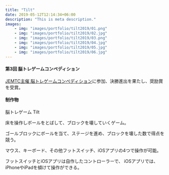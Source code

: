 ```yaml
---
title: "Tilt"
date: 2019-05-12T12:14:34+06:00
description: "This is meta description."
images:
    - img: "images/portfolio/tilt2019/01.png"
    - img: "images/portfolio/tilt2019/02.jpg"
    - img: "images/portfolio/tilt2019/03.png"
    - img: "images/portfolio/tilt2019/04.jpg"
    - img: "images/portfolio/tilt2019/05.jpg"
    - img: "images/portfolio/tilt2019/06.jpg"
---
```


#### 第3回 脳トレゲームコンペディション
[JEMTC主催 脳トレゲームコンペディション](https://jemtcgamecontests.net/)に参加、決勝進出を果たし、奨励賞を受賞。

#### 制作物
脳トレゲーム Tilt

床を操作しボールをとばして、ブロックを壊していくゲーム。

ゴールブロックにボールを当て、ステージを進め、ブロックを壊した数で得点を競う。

マウス、キーボード、その他フットスイッチ、iOSアプリの4つで操作が可能。

フットスイッチとiOSアプリは自作したコントローラーで、 iOSアプリでは、iPhoneやiPadを傾けて操作ができる。
